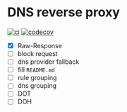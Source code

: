 # DNS reverse proxy

[![ci](https://github.com/FMotalleb/mockery/actions/workflows/ci.yml/badge.svg)](https://github.com/FMotalleb/mockery/actions/workflows/ci.yml)
[![codecov](https://codecov.io/gh/FMotalleb/mockery/branch/main/graph/badge.svg?token=MPZZYK0LUJ)](https://codecov.io/gh/FMotalleb/mockery)

* [X] Raw-Response
* [ ] block request
* [ ] dns provider fallback
* [ ] fill `README.md`
* [ ] rule grouping
* [ ] dns grouping
* [ ] DOT
* [ ] DOH
